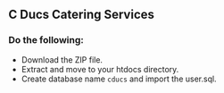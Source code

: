 ## C Ducs Catering Services
### Do the following:
- Download the ZIP file.
- Extract and move to your htdocs directory.
- Create database name `cducs` and import the user.sql.
